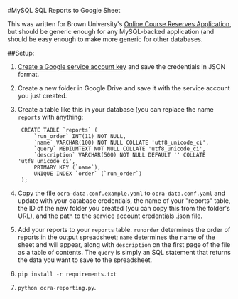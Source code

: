 #MySQL SQL Reports to Google Sheet

This was written for Brown University's [Online Course Reserves Application](http://brown.edu/go/ocra), but should be generic enough for any MySQL-backed application (and should be easy enough to make more generic for other databases.

##Setup:

1. [Create a Google service account key](http://gspread.readthedocs.org/en/latest/oauth2.html) and save the credentials in JSON format.
2. Create a new folder in Google Drive and save it with the service account you just created.
2. Create a table like this in your database (you can replace the name `reports` with anything:  

	    CREATE TABLE `reports` (  
    		`run_order` INT(11) NOT NULL,  
    		`name` VARCHAR(100) NOT NULL COLLATE 'utf8_unicode_ci',  
    		`query` MEDIUMTEXT NOT NULL COLLATE 'utf8_unicode_ci',  
    		`description` VARCHAR(500) NOT NULL DEFAULT '' COLLATE 'utf8_unicode_ci',  
    		PRIMARY KEY (`name`),  
    		UNIQUE INDEX `order` (`run_order`)  
    	);

3. Copy the file `ocra-data.conf.example.yaml` to `ocra-data.conf.yaml` and update with your database credentials, the name of your "reports" table, the ID of the new folder you created (you can copy this from the folder's URL), and the path to the service account credentials .json file.
4. Add your reports to your `reports` table. `runorder` determines the order of reports in the output spreadsheet; `name` determines the name of the sheet and will appear, along with `description` on the first page of the file as a table of contents. The `query` is simply an SQL statement that returns the data you want to save to the spreadsheet.
5. `pip install -r requirements.txt`
5. `python ocra-reporting.py`.